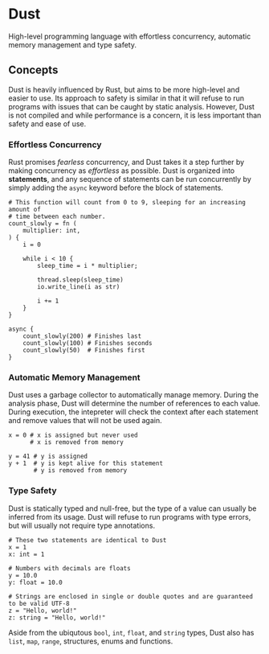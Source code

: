 # Dust

High-level programming language with effortless concurrency, automatic memory management and type
safety.

## Concepts

Dust is heavily influenced by Rust, but aims to be more high-level and easier to use. Its approach
to safety is similar in that it will refuse to run programs with issues that can be caught by
static analysis. However, Dust is not compiled and while performance is a concern, it is less
important than safety and ease of use.

### Effortless Concurrency

Rust promises *fearless* concurrency, and Dust takes it a step further by making concurrency as
*effortless* as possible. Dust is organized into **statements**, and any sequence of statements can
be run concurrently by simply adding the `async` keyword before the block of statements.

```dust
# This function will count from 0 to 9, sleeping for an increasing amount of
# time between each number.
count_slowly = fn (
	multiplier: int,
) {
	i = 0

	while i < 10 {
		sleep_time = i * multiplier;

		thread.sleep(sleep_time)
		io.write_line(i as str)

		i += 1
	}
}

async {
	count_slowly(200) # Finishes last
	count_slowly(100) # Finishes seconds
	count_slowly(50)  # Finishes first
}
```

### Automatic Memory Management

Dust uses a garbage collector to automatically manage memory. During the analysis phase, Dust will
determine the number of references to each value. During execution, the intepreter will check the
context after each statement and remove values that will not be used again.

```dust
x = 0 # x is assigned but never used
      # x is removed from memory

y = 41 # y is assigned
y + 1  # y is kept alive for this statement
       # y is removed from memory
```

### Type Safety

Dust is statically typed and null-free, but the type of a value can usually be inferred from its
usage. Dust will refuse to run programs with type errors, but will usually not require type
annotations.

```dust
# These two statements are identical to Dust
x = 1
x: int = 1

# Numbers with decimals are floats
y = 10.0
y: float = 10.0

# Strings are enclosed in single or double quotes and are guaranteed to be valid UTF-8
z = "Hello, world!"
z: string = "Hello, world!"
```

Aside from the ubiqutous `bool`, `int`, `float`, and `string` types, Dust also has `list`, `map`,
`range`, structures, enums and functions.
